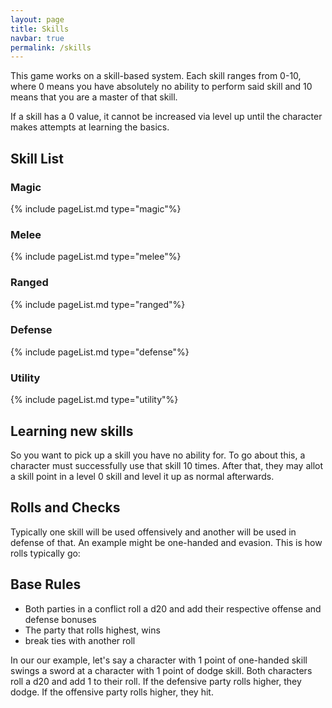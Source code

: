 ```yaml
---
layout: page
title: Skills
navbar: true
permalink: /skills
---
```

This game works on a skill-based system. Each skill ranges from 0-10, where 0 means you have absolutely no ability to perform said skill and 10 means that you are a master of that skill.

If a skill has a 0 value, it cannot be increased via level up until the character makes attempts at learning the basics.

## Skill List
### Magic
{% include pageList.md type="magic"%}

### Melee
{% include pageList.md type="melee"%}

### Ranged
{% include pageList.md type="ranged"%}
### Defense
{% include pageList.md type="defense"%}

### Utility
{% include pageList.md type="utility"%}


## Learning new skills
 So you want to pick up a skill you have no ability for. To go about this, a character must successfully use that skill 10 times. After that, they may allot a skill point in a level 0 skill and level it up as normal afterwards.

## Rolls and Checks
Typically one skill will be used offensively and another will be used in defense of that. An example might be one-handed and evasion. This is how rolls typically go:

## Base Rules
- Both parties in a conflict roll a d20 and add their respective offense and defense bonuses
- The party that rolls highest, wins
- break ties with another roll

In our our example, let's say a character with 1 point of one-handed skill swings a sword at a character with 1 point of dodge skill. Both characters roll a d20 and add 1 to their roll. If the defensive party rolls higher, they dodge. If the offensive party rolls higher, they hit.

